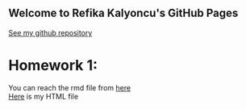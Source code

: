 ## Welcome to Refika Kalyoncu's GitHub Pages

[See my github repository](https://github.com/BU-IE-360/spring22-RefikaKalyoncu)

# Homework 1:

You can reach the rmd file from [here](https://github.com/BU-IE-360/spring22-RefikaKalyoncu/blob/gh-pages/Refika_Kalyoncu_HW1.Rmd) <br>
[Here](https://bu-ie-360.github.io/spring22-RefikaKalyoncu/Refika_Kalyoncu_HW1.html) is my HTML file
